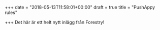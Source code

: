 +++
date = "2018-05-13T11:58:01+00:00"
draft = true
title = "PushAppy rules"

+++
Det här är ett helt nytt inlägg från Forestry!